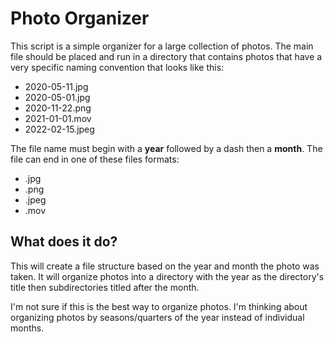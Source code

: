 # Photo Organizer

This script is a simple organizer for a large collection of photos. The main file should be placed and run in a directory that contains photos that have a very specific naming convention that looks like this:

- 2020-05-11.jpg
- 2020-05-01.jpg
- 2020-11-22.png
- 2021-01-01.mov
- 2022-02-15.jpeg

The file name must begin with a **year** followed by a dash then a **month**. The file can end in one of these files formats:

- .jpg
- .png
- .jpeg
- .mov

## What does it do?

This will create a file structure based on the year and month the photo was taken. It will organize photos into a directory with the year as the directory's title then subdirectories titled after the month.

I'm not sure if this is the best way to organize photos. I'm thinking about organizing photos by seasons/quarters of the year instead of individual months.

